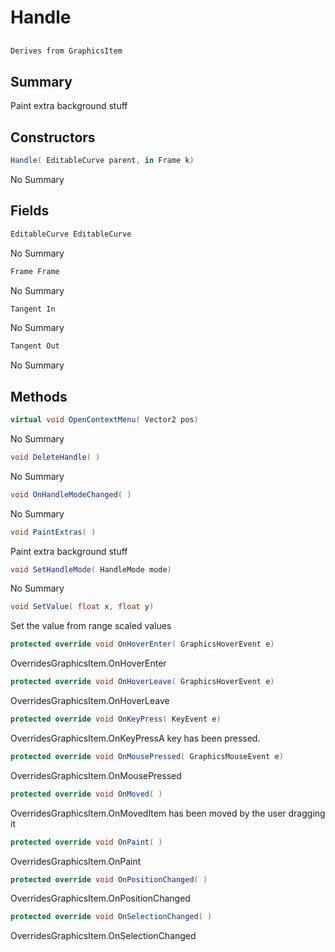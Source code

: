 # Handle

## 
```c#
Derives from GraphicsItem
```

## Summary

Paint extra background stuff
## Constructors

```c#
Handle( EditableCurve parent, in Frame k) 
```
No Summary
## Fields

```c#
EditableCurve EditableCurve
```
No Summary
```c#
Frame Frame
```
No Summary
```c#
Tangent In
```
No Summary
```c#
Tangent Out
```
No Summary
## Methods

```c#
virtual void OpenContextMenu( Vector2 pos) 
```
No Summary
```c#
void DeleteHandle( ) 
```
No Summary
```c#
void OnHandleModeChanged( ) 
```
No Summary
```c#
void PaintExtras( ) 
```
Paint extra background stuff
```c#
void SetHandleMode( HandleMode mode) 
```
No Summary
```c#
void SetValue( float x, float y) 
```
Set the value from range scaled values
```c#
protected override void OnHoverEnter( GraphicsHoverEvent e) 
```
OverridesGraphicsItem.OnHoverEnter
```c#
protected override void OnHoverLeave( GraphicsHoverEvent e) 
```
OverridesGraphicsItem.OnHoverLeave
```c#
protected override void OnKeyPress( KeyEvent e) 
```
OverridesGraphicsItem.OnKeyPressA key has been pressed.
```c#
protected override void OnMousePressed( GraphicsMouseEvent e) 
```
OverridesGraphicsItem.OnMousePressed
```c#
protected override void OnMoved( ) 
```
OverridesGraphicsItem.OnMovedItem has been moved by the user dragging it
```c#
protected override void OnPaint( ) 
```
OverridesGraphicsItem.OnPaint
```c#
protected override void OnPositionChanged( ) 
```
OverridesGraphicsItem.OnPositionChanged
```c#
protected override void OnSelectionChanged( ) 
```
OverridesGraphicsItem.OnSelectionChanged
